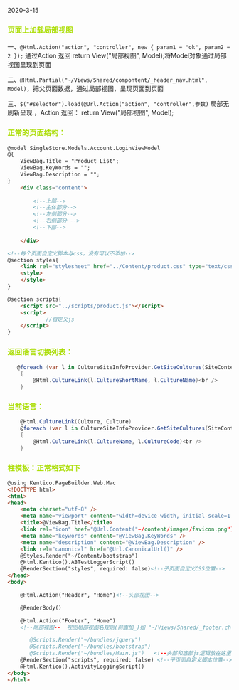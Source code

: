 2020-3-15

### <font color='aadd'>页面上加载局部视图</font>

一、` @Html.Action("action", "controller", new { param1 = "ok", param2 = 2 }); ` 通过Action 返回  return View("局部视图", Model);将Model对象通过局部视图呈现到页面

二、` @Html.Partial("~/Views/Shared/compontent/_header_nav.html", Model) `，把父页面数据，通过局部视图，呈现页面到页面

三、` $("#selector").load(@Url.Action("action", "controller",参数) ` 局部无刷新呈现 ，Action 返回： return View("局部视图", Model);


### <font color='aadd'>正常的页面结构：</font>

``` html
@model SingleStore.Models.Account.LoginViewModel
@{
    ViewBag.Title = "Product List";
    ViewBag.KeyWords = "";
    ViewBag.Description = "";
}
    <div class="content">
      
        <!--上部-->
        <!--主体部分-->
        <!--左侧部分-->
        <!--右侧部分 -->
        <!--下部-->
        
    </div>

<!--每个页面自定义脚本与css，没有可以不添加-->
@section styles{
    <link rel="stylesheet" href="../Content/product.css" type="text/css" />
    <style>
    </style>
}

@section scripts{
    <script src="../scripts/product.js"></script>
    <script>
            //自定义js
    </script>
}
```

### <font color='aadd'>返回语言切换列表：</font>

``` C#
   @foreach (var l in CultureSiteInfoProvider.GetSiteCultures(SiteContext.CurrentSiteName))
    {
        @Html.CultureLink(l.CultureShortName, l.CultureName)<br />
    }
```

### <font color='aadd'>当前语言：</font>

``` C#
    @Html.CultureLink(Culture, Culture)
    @foreach (var l in CultureSiteInfoProvider.GetSiteCultures(SiteContext.CurrentSiteName))
    {
        @Html.CultureLink(l.CultureName, l.CultureCode)<br />
    }
```

### <font color='aadd'>柱模板：正常格式如下</font>
``` html
@using Kentico.PageBuilder.Web.Mvc
<!DOCTYPE html>
<html>
<head>
    <meta charset="utf-8" />
    <meta name="viewport" content="width=device-width, initial-scale=1.0">
    <title>@ViewBag.Title</title>
    <link rel="icon" href="@Url.Content("~/content/images/favicon.png")" type="image/png" />
    <meta name="keywords" content="@ViewBag.KeyWords" />
    <meta name="description" content="@ViewBag.Description" />
    <link rel="canonical" href="@Url.CanonicalUrl()" />
    @Styles.Render("~/Content/bootstrap")
    @Html.Kentico().ABTestLoggerScript()
    @RenderSection("styles", required: false)<!--子页面自定义CSS位置-->
</head>
<body>

    @Html.Action("Header", "Home")<!--头部视图-->

    @RenderBody()

    @Html.Action("Footer", "Home")
    <!--尾部视图--  视图局部视图名规则(前面加_)如 "~/Views/Shared/_footer.chtml">

       @Scripts.Render("~/bundles/jquery")
       @Scripts.Render("~/bundles/bootstrap")
       @Scripts.Render("~/bundles/Main.js")   <!--头部和底部js逻辑放在这里-->
    @RenderSection("scripts", required: false) <!--子页面自定义脚本位置-->
    @Html.Kentico().ActivityLoggingScript()
</body>
</html>
```

